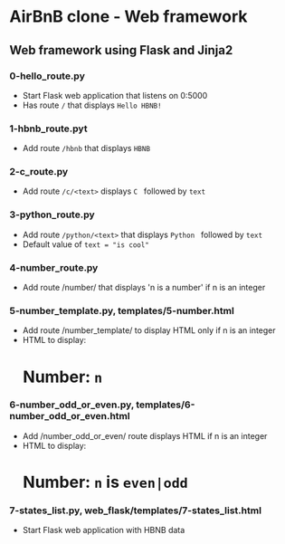 # AirBnB clone - Web framework

## Web framework using Flask and Jinja2
### 0-hello_route.py
* Start Flask web application that listens on 0:5000
* Has route `/` that displays `Hello HBNB!`

### 1-hbnb_route.pyt
* Add route `/hbnb` that displays `HBNB`

### 2-c_route.py
* Add route `/c/<text>` displays `C ` followed by `text`

### 3-python_route.py
* Add route `/python/<text>` that displays `Python ` followed by `text`
* Default value of `text = "is cool"`

### 4-number_route.py
* Add route /number/<n> that displays 'n is a number' if n is an integer

### 5-number_template.py, templates/5-number.html
* Add route /number_template/<n> to display HTML only if n is an integer
* HTML to display: <H1>Number: `n`</H1>

### 6-number_odd_or_even.py, templates/6-number_odd_or_even.html
* Add /number_odd_or_even/<n> route displays HTML if n is an integer
* HTML to display: <H1>Number: `n` is `even|odd`</H1>

### 7-states_list.py, web_flask/templates/7-states_list.html
* Start Flask web application with HBNB data

